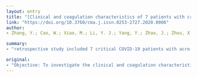 ```yaml
---
layout: entry
title: "[Clinical and coagulation characteristics of 7 patients with critical COVID-2019 pneumonia and acro-ischemia]"
link: "https://doi.org/10.3760/cma.j.issn.0253-2727.2020.0006"
author:
- Zhang, Y.; Cao, W.; Xiao, M.; Li, Y. J.; Yang, Y.; Zhao, J.; Zhou, X.; Jiang, W.; Zhao, Y. Q.; Zhang, S. Y.; Li, T. S.

summary:
- "retrospective study included 7 critical COVID-19 patients with acro-ischemia in a single center in Wuhan, from Feb 4 to Feb 15, 2020. The median age of 7 patients was 59 years and 4 of them were men. Fever, cough, dyspnea and diarrhea were common clinical symptoms. All patients had finger/toe cyanosis, skin bulla and dry gangrene."

original:
- "Objective: To investigate the clinical and coagulation characteristics of the critical Coronavirus disease 2019 (COVID-19) patients with acro-ischemia in the intensive care unit (ICU). Methods: The retrospective study included 7 critical COVID-19 patients with acro-ischemia in a single center in Wuhan, from Feb 4 to Feb 15, 2020. The clinical and laboratory data before and during the ICU stay were analyzed. Results: The median age of 7 patients was 59 years and 4 of them were men. 3 of them were associated with underlying comorbidities. Fever, cough, dyspnea and diarrhea were common clinical symptoms. All patients had acro-ischemia presentations including finger/toe cyanosis, skin bulla and dry gangrene. D-dimer, fibrinogen and fibrinogen degradation product (FDP) were significantly elevated in most patients. Prothrombin time (PT) were prolonged in 4 patients. D-dimer and FDP levels increased progressively when COVID-2019 exacerbated, and 4 patients were diagnosed with definite disseminated intravascular coagulation (DIC). 6 patients received low molecular weight heparin (LMWH) treatment, after which their D-dimer and FDP decreased, but there was no significant improvement in clinical symptoms. 5 patients died finally and the median time from acro-ischemia to death was 12 days. Conclusions: The existence of hypercoagulation status in critical COVID-2019 patients should be monitored closely, and anticoagulation therapy can be considered in selected patients. More clinical data is needed to investigate the role of anticoagulation in COVID-2019 treatment."
---
```


